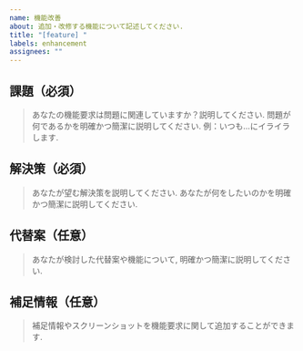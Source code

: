 ```yaml
---
name: 機能改善
about: 追加・改修する機能について記述してください.
title: "[feature] "
labels: enhancement
assignees: ""
---
```


## 課題（必須）

> あなたの機能要求は問題に関連していますか？説明してください.
> 問題が何であるかを明確かつ簡潔に説明してください. 例：いつも...にイライラします.

## 解決策（必須）

> あなたが望む解決策を説明してください.
> あなたが何をしたいのかを明確かつ簡潔に説明してください.

## 代替案（任意）

> あなたが検討した代替案や機能について, 明確かつ簡潔に説明してください.

## 補足情報（任意）

> 補足情報やスクリーンショットを機能要求に関して追加することができます.
